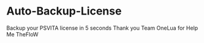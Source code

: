 # Auto-Backup-License
Backup your PSVITA license in 5 seconds
Thank you 
Team OneLua for Help Me
TheFloW
